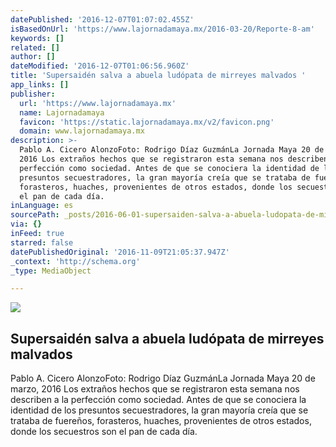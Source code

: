 ```yaml
---
datePublished: '2016-12-07T01:07:02.455Z'
isBasedOnUrl: 'https://www.lajornadamaya.mx/2016-03-20/Reporte-8-am'
keywords: []
related: []
author: []
dateModified: '2016-12-07T01:06:56.960Z'
title: 'Supersaidén salva a abuela ludópata de mirreyes malvados '
app_links: []
publisher:
  url: 'https://www.lajornadamaya.mx'
  name: Lajornadamaya
  favicon: 'https://static.lajornadamaya.mx/v2/favicon.png'
  domain: www.lajornadamaya.mx
description: >-
  Pablo A. Cicero AlonzoFoto: Rodrigo Díaz GuzmánLa Jornada Maya 20 de marzo,
  2016 Los extraños hechos que se registraron esta semana nos describen a la
  perfección como sociedad. Antes de que se conociera la identidad de los
  presuntos secuestradores, la gran mayoría creía que se trataba de fuereños,
  forasteros, huaches, provenientes de otros estados, donde los secuestros son
  el pan de cada día.
inLanguage: es
sourcePath: _posts/2016-06-01-supersaiden-salva-a-abuela-ludopata-de-mirreyes-malvados.md
via: {}
inFeed: true
starred: false
datePublishedOriginal: '2016-11-09T21:05:37.947Z'
_context: 'http://schema.org'
_type: MediaObject

---
```

<article style=""><img src="https://s3-us-west-2.amazonaws.com/the-grid-img/p/3b466c9e6ac86b50102cb9aef546ba851f6912b3.jpg" /><h1>Supersaidén salva a abuela ludópata de mirreyes malvados </h1><p>Pablo A. Cicero AlonzoFoto: Rodrigo Díaz GuzmánLa Jornada Maya 20 de marzo, 2016 Los extraños hechos que se registraron esta semana nos describen a la perfección como sociedad. Antes de que se conociera la identidad de los presuntos secuestradores, la gran mayoría creía que se trataba de fuereños, forasteros, huaches, provenientes de otros estados, donde los secuestros son el pan de cada día.</p></article>